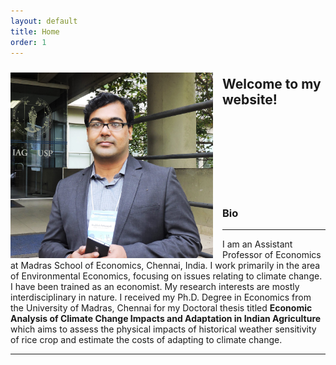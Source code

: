 ```yaml
---
layout: default
title: Home
order: 1
---
```



<img src="/images/AP_Brazil.jpg" align=left style="width:324px;height:297px;margin-top:10px;margin-right:15px"/>

## Welcome to my website!

<br />
<br />
<br />
<br />
<br />
<br />
<br />

### Bio
------------------------------------
I am an Assistant Professor of Economics at Madras School of Economics, Chennai, India. I work primarily in the area of Environmental Economics, focusing on issues relating to climate change. I have been trained as an economist. My research interests are mostly interdisciplinary in nature. I received my Ph.D. Degree in Economics from the University of Madras, Chennai for my Doctoral thesis titled **Economic Analysis of Climate Change Impacts and Adaptation in Indian Agriculture** which aims to assess the physical impacts of historical weather sensitivity of rice crop and estimate the costs of adapting to climate change.

------------------------------------
